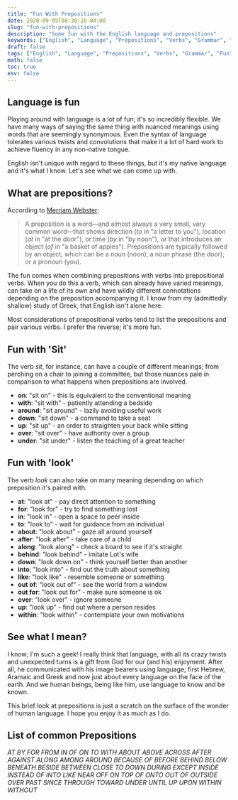 ```yaml
---
title: "Fun With Prepositions"
date: 2020-09-05T08:30:10-04:00
slug: "fun-with-prepositions"
description: "Some fun with the English language and prepositions"
keywords: ["English", "Language", "Prepositions", "Verbs", "Grammar", "Fun"]
draft: false
tags: ["English", "Language", "Prepositions", "Verbs", "Grammar", "Fun"]
math: false
toc: true
esv: false
---
```

 ## Language is fun

 Playing around with language is a lot of fun; it's so incredibly flexible. We have many ways of saying the same thing with nuanced meanings using words that are seemingly synonymous. Even the syntax of language tolerates various twists and convolutions that make it a lot of hard work to achieve fluency in any non-native tongue.

 English isn't unique with regard to these things, but it's my native language and it's what I know. Let's see what we can come up with.

 ## What are prepositions?

 According to [Merriam Webster](https://www.merriam-webster.com/dictionary/preposition):

 >A preposition is a word—and almost always a very small, very common word—that shows direction (*to* in "a letter to you"), location (*at* in "at the door"), or time (*by* in "by noon"), or that introduces an object (*of* in "a basket of apples"). Prepositions are typically followed by an object, which can be a noun (noon), a noun phrase (the door), or a pronoun (you).

The fun comes when combining prepositions with verbs into prepositional verbs. When you do this a verb, which can already have varied meanings, can take on a life of its own and have wildly different connotations depending on the preposition accompanying it. I know from my (admittedly shallow) study of Greek, that English isn't alone here.

Most considerations of prepositional verbs tend to list the prepositions and pair various verbs. I prefer the reverse; it's more fun.

## Fun with 'Sit'

The verb *sit*, for instance, can have a couple of different meanings; from perching on a chair to  joining a committee, but those nuances pale in comparison to what happens when prepositions are involved.

- **on**:   "sit on" - this is equivalent to the conventional meaning
- **with**: "sit with" - patiently attending a bedside
- **around**: "sit around" - lazily avoiding useful work
- **down**: "sit down" - a command to take a seat
- **up**: "sit up" - an order to straighten your back while sitting
- **over**: "sit over" - have authority over a group
- **under**: "sit under" - listen the teaching of a great teacher

## Fun with 'look'

The verb *look* can also take on many meaning depending on which preposition it's paired with.

- **at**: "look at" - pay direct attention to something
- **for**: "look for" - try to find something lost
- **in**: "look in" - open a space to peer inside
- **to**: "look to" - wait for guidance from an individual
- **about**: "look about" - gaze all around yourself
- **after**: "look after" - take care of a child
- **along**: "look along" - check a board to see if it's straight
- **behind**: "look behind" - imitate Lot's wife
- **down**: "look down on" - think yourself better than another
- **into**: "look into" - find out the truth about something
- **like**: "look like" - resemble someone or something
- **out of**: "look out of" - see the world from a window
- **out for**: "look out for" - make sure someone is ok
- **over**: "look over" - ignore someone
- **up**: "look up" - find out where a person resides
- **within**: "look within" - contemplate your own motivations

## See what I mean?

I know; I'm such a geek! I really think that language, with all its crazy twists and unexpected turns is a gift from God for our (and his) enjoyment. After all, he communicated with his image bearers using language; first Hebrew, Aramaic and Greek and now just about every language on the face of the earth. And we human beings, being like him, use language to know and be known.

This brief look at prepositions is just a scratch on the surface of the wonder of human language. I hope you enjoy it as much as I do.

## List of common Prepositions

*AT* *BY* *FOR* *FROM* *IN* *OF* *ON* *TO* *WITH* *ABOUT* *ABOVE* *ACROSS* *AFTER* *AGAINST* *ALONG* *AMONG* *AROUND* *BECAUSE OF* *BEFORE* *BEHIND* *BELOW* *BENEATH* *BESIDE* *BETWEEN* *CLOSE TO* *DOWN* *DURING* *EXCEPT* *INSIDE* *INSTEAD OF* *INTO* *LIKE* *NEAR* *OFF* *ON TOP OF* *ONTO* *OUT OF* *OUTSIDE* *OVER* *PAST* *SINCE* *THROUGH* *TOWARD* *UNDER* *UNTIL* *UP* *UPON* *WITHIN* *WITHOUT*